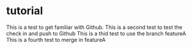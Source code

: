 # tutorial
This is a test to get familiar with Github.
This is a second test to test the check in and push to Github
This is a thid test to use the branch featureA
This is a fourth test to merge in featureA

